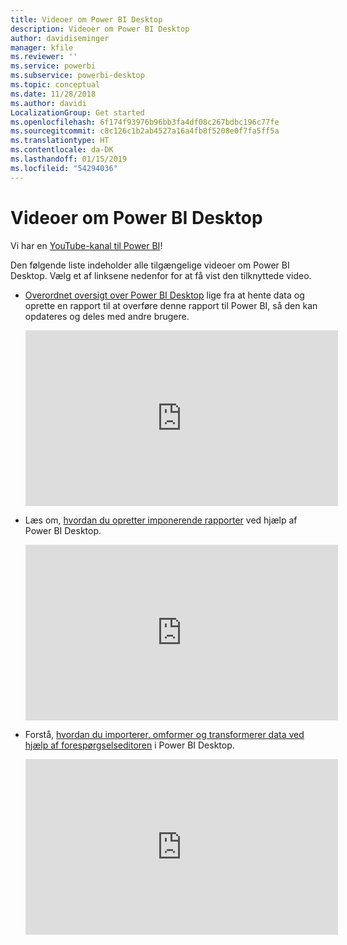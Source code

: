 ```yaml
---
title: Videoer om Power BI Desktop
description: Videoer om Power BI Desktop
author: davidiseminger
manager: kfile
ms.reviewer: ''
ms.service: powerbi
ms.subservice: powerbi-desktop
ms.topic: conceptual
ms.date: 11/28/2018
ms.author: davidi
LocalizationGroup: Get started
ms.openlocfilehash: 6f174f93976b96bb3fa4df08c267bdbc196c77fe
ms.sourcegitcommit: c8c126c1b2ab4527a16a4fb8f5208e0f7fa5ff5a
ms.translationtype: HT
ms.contentlocale: da-DK
ms.lasthandoff: 01/15/2019
ms.locfileid: "54294036"
---
```

# <a name="power-bi-desktop-videos"></a>Videoer om Power BI Desktop
Vi har en [YouTube-kanal til Power BI](http://www.youtube.com/playlist?list=PL1N57mwBHtN2q1WbU5O29rrn_A0lkVv9p)!

Den følgende liste indeholder alle tilgængelige videoer om Power BI Desktop. Vælg et af linksene nedenfor for at få vist den tilknyttede video.

- [Overordnet oversigt over Power BI Desktop](https://www.youtube.com/watch?v=Qgam9M8I0xA) lige fra at hente data og oprette en rapport til at overføre denne rapport til Power BI, så den kan opdateres og deles med andre brugere.  
  
  <iframe width="500" height="281" src="https://www.youtube.com/embed/Qgam9M8I0xA" frameborder="0" allowfullscreen></iframe> 
  
- Læs om, [hvordan du opretter imponerende rapporter](https://www.youtube.com/watch?v=ByIUx-HmQbw) ved hjælp af Power BI Desktop.
  
  <iframe width="500" height="281" src="https://www.youtube.com/embed/IMAsitQ2cAc" frameborder="0" allowfullscreen></iframe>  
  
- Forstå, [hvordan du importerer, omformer og transformerer data ved hjælp af forespørgselseditoren](https://www.youtube.com/watch?v=ByIUx-HmQbw) i Power BI Desktop.
  
  <iframe width="500" height="281" src="https://www.youtube.com/embed/ByIUx-HmQbw" frameborder="0" allowfullscreen></iframe>

